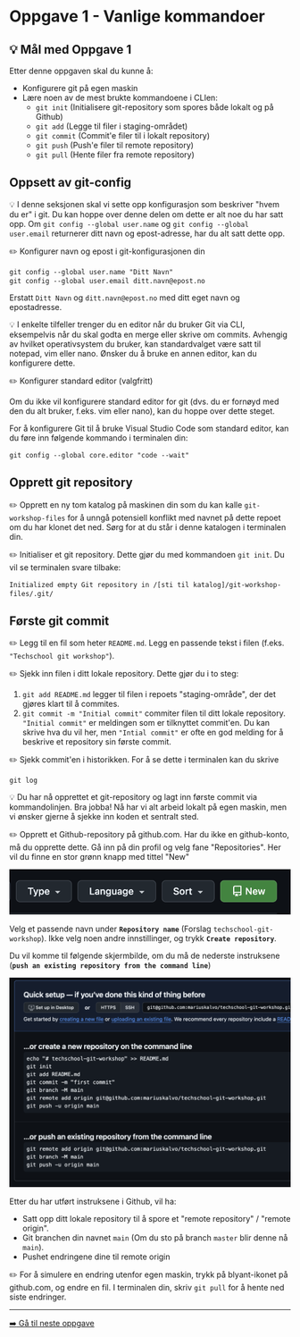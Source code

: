 # Oppgave 1 - Vanlige kommandoer

## :bulb: Mål med Oppgave 1

Etter denne oppgaven skal du kunne å:

- Konfigurere git på egen maskin
- Lære noen av de mest brukte kommandoene i CLIen:
  - `git init` (Initialisere git-repository som spores både lokalt og på Github)
  - `git add` (Legge til filer i staging-området)
  - `git commit` (Commit'e filer til i lokalt repository)
  - `git push` (Push'e filer til remote repository)
  - `git pull` (Hente filer fra remote repository)

## Oppsett av git-config

:bulb: I denne seksjonen skal vi sette opp konfigurasjon som beskriver "hvem du er" i git. Du kan hoppe over denne delen om dette er alt noe du har satt opp. Om `git config --global user.name` og `git config --global user.email` returnerer ditt navn og epost-adresse, har du alt satt dette opp.

:pencil2: Konfigurer navn og epost i git-konfigurasjonen din

```
git config --global user.name "Ditt Navn"
git config --global user.email ditt.navn@epost.no
```

Erstatt `Ditt Navn` og `ditt.navn@epost.no` med ditt eget navn og epostadresse.

:bulb: I enkelte tilfeller trenger du en editor når du bruker Git via CLI, eksempelvis når du skal godta en merge eller skrive om commits. Avhengig av hvilket operativsystem du bruker, kan standardvalget være satt til notepad, vim eller nano. Ønsker du å bruke en annen editor, kan du konfigurere dette.

:pencil2: Konfigurer standard editor (valgfritt)

Om du ikke vil konfigurere standard editor for git (dvs. du er fornøyd med den du alt bruker, f.eks. vim eller nano), kan du hoppe over dette steget.

For å konfigurere Git til å bruke Visual Studio Code som standard editor, kan du føre inn følgende kommando i terminalen din:

```
git config --global core.editor "code --wait"
```

## Opprett git repository

:pencil2: Opprett en ny tom katalog på maskinen din som du kan kalle `git-workshop-files` for å unngå potensiell konflikt med navnet på dette repoet om du har klonet det ned. Sørg for at du står i denne katalogen i terminalen din.

:pencil2: Initialiser et git repository. Dette gjør du med kommandoen `git init`.
Du vil se terminalen svare tilbake:

```
Initialized empty Git repository in /[sti til katalog]/git-workshop-files/.git/
```

## Første git commit

:pencil2: Legg til en fil som heter `README.md`. Legg en passende tekst i filen (f.eks. `"Techschool git workshop"`).

:pencil2: Sjekk inn filen i ditt lokale repository. Dette gjør du i to steg:

1. `git add README.md` legger til filen i repoets "staging-område", der det gjøres klart til å commites.
2. `git commit -m "Initial commit"` commiter filen til ditt lokale repository. `"Initial commit"` er meldingen som er tilknyttet commit'en. Du kan skrive hva du vil her, men `"Intial commit"` er ofte en god melding for å beskrive et repository sin første commit.

:pencil2: Sjekk commit'en i historikken. For å se dette i terminalen kan du skrive

```
git log
```

:bulb: Du har nå opprettet et git-repository og lagt inn første commit via kommandolinjen. Bra jobba! Nå har vi alt arbeid lokalt på egen maskin, men vi ønsker gjerne å sjekke inn koden et sentralt sted.

:pencil2: Opprett et Github-repository på github.com. Har du ikke en github-konto, må du opprette dette. Gå inn på din profil og velg fane "Repositories". Her vil du finne en stor grønn knapp med tittel "New"

![Opprettelse av nytt repository](../images/nytt-repo.png)

Velg et passende navn under **`Repository name`** (Forslag `techschool-git-workshop`). Ikke velg noen andre innstillinger, og trykk **`Create repository`**.

Du vil komme til følgende skjermbilde, om du må de nederste instruksene (**`push an existing repository from the command line`**)

![alt text](../images/opprettet-repo.png)

Etter du har utført instruksene i Github, vil ha:

- Satt opp ditt lokale repository til å spore et "remote repository" / "remote origin".
- Git branchen din navnet `main` (Om du sto på branch `master` blir denne nå `main`).
- Pushet endringene dine til remote origin

:pencil2: For å simulere en endring utenfor egen maskin, trykk på blyant-ikonet på github.com, og endre en fil. I terminalen din, skriv `git pull` for å hente ned siste endringer.

---

[:arrow_right: Gå til neste oppgave](../oppgave-2/README.md)
